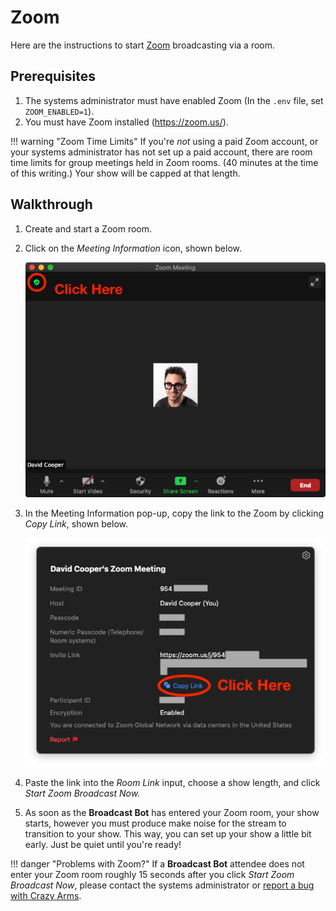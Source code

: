 # Zoom

Here are the instructions to start [Zoom](https://zoom.us/) broadcasting via a room.

## Prerequisites

1. The systems administrator must have enabled Zoom (In the `.env` file, set
   `ZOOM_ENABLED=1`).
2. You must have Zoom installed (<https://zoom.us/>).

!!! warning "Zoom Time Limits"
    If you're _not_ using a paid Zoom account, or your systems administrator has
    not set up a paid account, there are room time limits for group meetings
    held in Zoom rooms. (40 minutes at the time of this writing.) Your show will
    be capped at that length.


## Walkthrough

1. Create and start a Zoom room.
2. Click on the _Meeting Information_ icon, shown below.

    ![Zoom Instructions Screenshot #1](../../img/zoom-instructions-1.png)

1. In the Meeting Information pop-up, copy the link to the Zoom by clicking
    _Copy Link_, shown below.

    ![Zoom Instructions Screenshot #2](../../img/zoom-instructions-2.png)

1. Paste the link into the _Room Link_ input, choose a show length, and
    click _Start Zoom Broadcast Now._
1. As soon as the **Broadcast Bot** has entered your Zoom room, your show
    starts, however you must produce make noise for the stream to transition
    to your show. This way, you can set up your show a little bit early. Just
    be quiet until you're ready!

!!! danger "Problems with Zoom?"
    If a **Broadcast Bot** attendee does not enter your Zoom room roughly
    15 seconds after you click _Start Zoom Broadcast Now_, please contact
    the systems administrator or
    [report a bug with Crazy Arms](https://github.com/dtcooper/crazyarms/issues).
